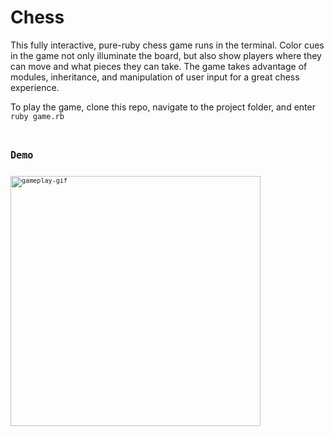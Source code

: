 # Chess

This fully interactive, pure-ruby chess game runs in the terminal.  Color cues in the game not only illuminate the board, but also show players where they can move and what pieces they can take.  The game takes advantage of modules, inheritance, and manipulation of user input for a great chess experience.

To play the game, clone this repo, navigate to the project folder, and enter <code>ruby game.rb<code>

## Demo

<img src="https://gyazo.com/a0539fbb1ef3ac225fb39356686715c3" height="400" alt="gameplay-gif">
